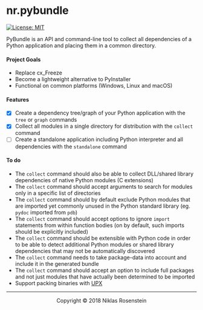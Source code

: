 # nr.pybundle

[![License: MIT](https://img.shields.io/badge/License-MIT-yellow.svg)](https://opensource.org/licenses/MIT)

PyBundle is an API and command-line tool to collect all dependencies of a
Python application and placing them in a common directory.

#### Project Goals

* Replace cx_Freeze
* Become a lightweight alternative to PyInstaller
* Functional on common platforms (Windows, Linux and macOS)

#### Features

* [x] Create a dependency tree/graph of your Python application with the `tree` or `graph` commands
* [x] Collect all modules in a single directory for distribution with the `collect` command
* [ ] Create a standalone application including Python interpreter and all dependencies with the `standalone` command

#### To do

* The `collect` command should also be able to collect DLL/shared library dependencies of native Python modules (C extensions)
* The `collect` command should accept arguments to search for modules only in a specific list of directories
* The `collect` command should by default exclude Python modules that are imported yet commonly unused in the Python standard library (eg. `pydoc` imported from `pdb`)
* The `collect` command should accept options to ignore `import` statements from within function bodies (on by default, such imports should be explicitly included)
* The `collect` command should be extensible with Python code in order to be able to detect additional Python modules or shared library dependencies that may not be automatically discovered
* The `collect` command needs to take package-data into account and include it in the generated bundle
* The `collect` command should accept an option to include full packages and not just modules that have actually been determined to be imported
* Support packing binaries with [UPX](https://upx.github.io/)

---

<p align="center">Copyright &copy; 2018 Niklas Rosenstein</p>
